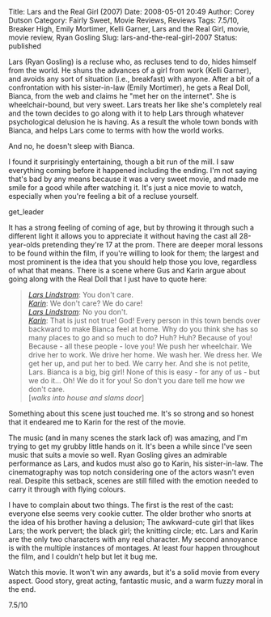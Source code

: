 Title: Lars and the Real Girl (2007)
Date: 2008-05-01 20:49
Author: Corey Dutson
Category: Fairly Sweet, Movie Reviews, Reviews
Tags: 7.5/10, Breaker High, Emily Mortimer, Kelli Garner, Lars and the Real Girl, movie, movie review, Ryan Gosling
Slug: lars-and-the-real-girl-2007
Status: published

Lars (Ryan Gosling) is a recluse who, as recluses tend to do, hides
himself from the world. He shuns the advances of a girl from work (Kelli
Garner), and avoids any sort of situation (i.e., breakfast) with anyone.
After a bit of a confrontation with his sister-in-law (Emily Mortimer),
he gets a Real Doll, Bianca, from the web and claims he "met her on the
internet". She is wheelchair-bound, but very sweet. Lars treats her like
she's completely real and the town decides to go along with it to help
Lars through whatever psychological delusion he is having. As a result
the whole town bonds with Bianca, and helps Lars come to terms with how
the world works.

And no, he doesn't sleep with Bianca.

I found it surprisingly entertaining, though a bit run of the mill. I
saw everything coming before it happened including the ending. I'm not
saying that's bad by any means because it was a very sweet movie, and
made me smile for a good while after watching it. It's just a nice movie
to watch, especially when you're feeling a bit of a recluse yourself.

get\_leader

It has a strong feeling of coming of age, but by throwing it through
such a different light it allows you to appreciate it without having the
cast all 28-year-olds pretending they're 17 at the prom. There are
deeper moral lessons to be found within the film, if you're willing to
look for them; the largest and most prominent is the idea that you
should help those you love, regardless of what that means. There is a
scene where Gus and Karin argue about going along with the Real Doll
that I just have to quote here:

> *[Lars Lindstrom](http://www.imdb.com/name/nm0331516/)*: You don't
> care.  
>  *[Karin](http://www.imdb.com/name/nm0607865/)*: We don't care? We do
> care!  
>  *[Lars Lindstrom](http://www.imdb.com/name/nm0331516/)*: No you
> don't.  
>  *[Karin](http://www.imdb.com/name/nm0607865/)*: That is just not
> true! God! Every person in this town bends over backward to make
> Bianca feel at home. Why do you think she has so many places to go and
> so much to do? Huh? Huh? Because of you! Because - all these people -
> love you! We push her wheelchair. We drive her to work. We drive her
> home. We wash her. We dress her. We get her up, and put her to bed. We
> carry her. And she is not petite, Lars. Bianca is a big, big girl!
> None of this is easy - for any of us - but we do it... Oh! We do it
> for you! So don't you dare tell me how we don't care.  
>  \[*walks into house and slams door*\]

Something about this scene just touched me. It's so strong and so honest
that it endeared me to Karin for the rest of the movie.

The music (and in many scenes the stark lack of) was amazing, and I'm
trying to get my grubby little hands on it. It's been a while since I've
seen music that suits a movie so well. Ryan Gosling gives an admirable
performance as Lars, and kudos must also go to Karin, his sister-in-law.
The cinematography was top notch considering one of the actors wasn't
even real. Despite this setback, scenes are still filled with the
emotion needed to carry it through with flying colours.

I have to complain about two things. The first is the rest of the cast:
everyone else seems very cookie cutter. The older brother who snorts at
the idea of his brother having a delusion; The awkward-cute girl that
likes Lars; the work pervert; the black girl; the knitting circle; etc.
Lars and Karin are the only two characters with any real character. My
second annoyance is with the multiple instances of montages. At least
four happen throughout the film, and I couldn't help but let it bug me.

Watch this movie. It won't win any awards, but it's a solid movie from
every aspect. Good story, great acting, fantastic music, and a warm
fuzzy moral in the end.

7.5/10
